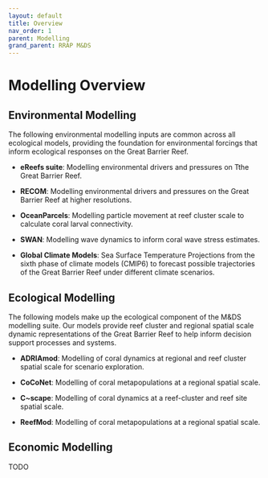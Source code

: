 ```yaml
---
layout: default
title: Overview
nav_order: 1
parent: Modelling
grand_parent: RRAP M&DS
---
```


# Modelling Overview

## Environmental Modelling

The following environmental modelling inputs are common across all ecological models, providing the foundation for environmental forcings that inform ecological responses on the Great Barrier Reef.

- **eReefs suite**: Modelling environmental drivers and pressures on Tthe Great Barrier Reef. 

- **RECOM**: Modelling environmental drivers and pressures on the Great Barrier Reef at higher resolutions.

- **OceanParcels**: Modelling particle movement at reef cluster scale to calculate coral larval connectivity.  

- **SWAN**: Modelling wave dynamics to inform coral wave stress estimates. 

- **Global Climate Models**: Sea Surface Temperature Projections from the sixth phase of climate models (CMIP6) to forecast possible trajectories of the Great Barrier Reef under different climate scenarios.

## Ecological Modelling

The following models make up the ecological component of the M&DS modelling suite. Our models provide reef cluster and regional spatial scale dynamic representations of the Great Barrier Reef to help inform decision support processes and systems.

- **ADRIAmod**: Modelling of coral dynamics at regional and reef cluster spatial scale for scenario exploration. 

- **CoCoNet**: Modelling of coral metapopulations at a regional spatial scale. 

- **C~scape**: Modelling of coral dynamics at a reef-cluster and reef site spatial scale​.

- **ReefMod**: Modelling of coral metapopulations at a regional spatial scale.

## Economic Modelling
TODO
